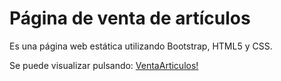# Página de venta de artículos
Es una página web estática utilizando Bootstrap, HTML5 y CSS.

Se puede visualizar pulsando: [VentaArticulos!](https://julymorga.github.io/ventaarticulos/)

